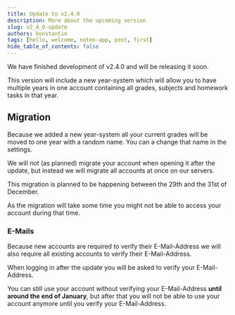 ```yaml
---
title: Update to v2.4.0
description: More about the upcoming version
slug: v2_4_0-update
authors: konstantin
tags: [hello, welcome, noten-app, post, first]
hide_table_of_contents: false
---
```


We have finished development of v2.4.0 and will be releasing it soon.

This version will include a new year-system which will allow you to have multiple years in one account containing all grades, subjects and homework tasks in that year.

<!-- truncate -->

## Migration

Because we added a new year-system all your current grades will be moved to one year with a random name. You can a
change that name in the settings.

We will not (as planned) migrate your account when opening it after the update, but instead we will migrate all accounts at once on our servers.

This migration is planned to be happening between the 29th and the 31st of December.

As the migration will take some time you might not be able to access your account during that time.

### E-Mails

Because new accounts are required to verify their E-Mail-Address we will also require all existing accounts to verify their E-Mail-Address.

When logging in after the update you will be asked to verify your E-Mail-Address.

You can still use your account without verifying your E-Mail-Address **until around the end of January**, but after that you will not be able to use your account anymore until you verify your E-Mail-Address.
